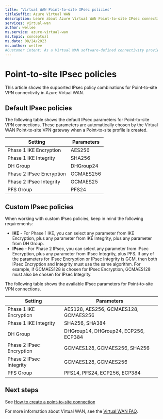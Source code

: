 ```yaml
---
title: 'Virtual WAN Point-to-site IPsec policies'
titleSuffix: Azure Virtual WAN
description: Learn about Azure Virtual WAN Point-to-site IPsec connectivity policies.
services: virtual-wan
author: wellee
ms.service: azure-virtual-wan
ms.topic: conceptual
ms.date: 08/24/2023
ms.author: wellee
#Customer intent: As a Virtual WAN software-defined connectivity provider, I want to know the IPsec policies for point-to-site VPN
---
```


# Point-to-site IPsec policies

This article shows the supported IPsec policy combinations for Point-to-site VPN connectivity in Azure Virtual WAN.

## Default IPsec policies

The following table shows the default IPsec parameters for Point-to-site VPN connections. These parameters are automatically chosen by the Virtual WAN Point-to-site VPN gateway when a Point-to-site profile is created.

| Setting | Parameters |
|--- |--- |
| Phase 1 IKE Encryption | AES256 |
| Phase 1 IKE Integrity |  SHA256 |
| DH Group | DHGroup24 |
| Phase 2 IPsec Encryption | GCMAES256|
| Phase 2 IPsec Integrity | GCMAES25 |
| PFS Group |PFS24|

## Custom IPsec policies

When working with custom IPsec policies, keep in mind the following requirements:

* **IKE** - For Phase 1 IKE, you can select any parameter from IKE Encryption, plus any parameter from IKE Integrity, plus any parameter from DH Group.
* **IPsec** - For Phase 2 IPsec, you can select any parameter from IPsec Encryption, plus any parameter from IPsec Integrity, plus PFS. If any of the parameters for IPsec Encryption or IPsec Integrity is GCM, then both IPsec Encryption and Integrity must use the same algorithm. For example, if GCMAES128 is chosen for IPsec Encryption, GCMAES128 must also be chosen for IPsec Integrity.  

The following table shows the available IPsec parameters for Point-to-site VPN connections.

| Setting | Parameters |
|--- |--- |
| Phase 1 IKE Encryption | AES128, AES256, GCMAES128, GCMAES256 |
| Phase 1 IKE Integrity |  SHA256, SHA384 |
| DH Group | DHGroup14, DHGroup24, ECP256, ECP384 |
| Phase 2 IPsec Encryption | GCMAES128, GCMAES256, SHA256|
| Phase 2 IPsec Integrity | GCMAES128, GCMAES256 |
| PFS Group |PFS14, PFS24, ECP256, ECP384|

## Next steps

See [How to create a point-to-site connection](virtual-wan-point-to-site-portal.md)

For more information about Virtual WAN, see the [Virtual WAN FAQ](virtual-wan-faq.md).
